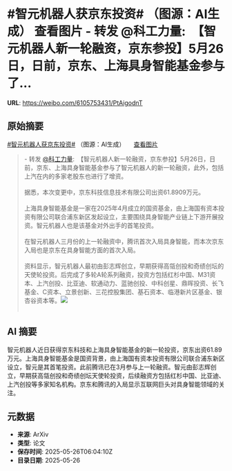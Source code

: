 # #智元机器人获京东投资# （图源：AI生成） 查看图片 - 转发 @科工力量:&ensp;【智元机器人新一轮融资，京东参投】5月26日，日前，京东、上海具身智能基金参与了...

**URL**: https://weibo.com/6105753431/PtAigodnT

## 原始摘要

<a href="https://m.weibo.cn/search?containerid=231522type%3D1%26t%3D10%26q%3D%23%E6%99%BA%E5%85%83%E6%9C%BA%E5%99%A8%E4%BA%BA%E8%8E%B7%E4%BA%AC%E4%B8%9C%E6%8A%95%E8%B5%84%23&amp;extparam=%23%E6%99%BA%E5%85%83%E6%9C%BA%E5%99%A8%E4%BA%BA%E8%8E%B7%E4%BA%AC%E4%B8%9C%E6%8A%95%E8%B5%84%23" data-hide=""><span class="surl-text">#智元机器人获京东投资#</span></a> （图源：AI生成） <a href="https://weibo.cn/sinaurl?u=https%3A%2F%2Fwx2.sinaimg.cn%2Flarge%2F006Fd7o3gy1i1sq0ba84ej31ko0mc4ct.jpg" data-hide=""><span class="url-icon"><img style="width: 1rem;height: 1rem" src="https://h5.sinaimg.cn/upload/2015/01/21/20/timeline_card_small_photo_default.png" referrerpolicy="no-referrer"></span><span class="surl-text">查看图片</span></a><br><blockquote> - 转发 <a href="https://weibo.com/6514077838" target="_blank">@科工力量</a>: 【智元机器人新一轮融资，京东参投】5月26日，日前，京东、上海具身智能基金参与了智元机器人的新一轮融资，此外，包括上汽在内的多家老股东也进行了增资。<br><br>据悉，本次变更中，京东科技信息技术有限公司出资61.8909万元。<br><br>上海具身智能基金是一家在2025年4月成立的国资基金，由上海国有资本投资有限公司联合浦东新区发起设立，主要围绕具身智能产业链上下游开展投资。智元机器人也是该基金对外出手的首笔投资。<br><br>在智元机器人三月份的上一轮融资中，腾讯首次入局具身智能，而本次京东入局也是京东在具身智能方面的首次入局。<br><br>资料显示，智元机器人最初由彭志辉创立，早期获得高瓴创投和奇绩创坛的天使轮投资。后完成了多轮A轮系列融资，投资方包括红杉中国、M31资本、上汽创投、比亚迪、软通动力、蓝驰创投、中科创星、鼎晖投资、长飞基金、C资本、立景创新、三花控股集团、基石资本、临港新片区基金、银杏谷资本等。<img style="" src="https://tvax3.sinaimg.cn/large/0076QpdAgy1i1spuxkphej30z023knl2.jpg" referrerpolicy="no-referrer"><br><br></blockquote>

## AI 摘要

智元机器人近日获得京东科技和上海具身智能基金的新一轮投资，京东出资61.89万元。上海具身智能基金是国资背景，由上海国有资本投资有限公司联合浦东新区设立，智元是其首笔投资。此前腾讯已在3月参与上一轮融资。智元由彭志辉创立，早期获高瓴创投和奇绩创坛天使轮投资，后续融资方包括红杉中国、比亚迪、上汽创投等多家知名机构。京东和腾讯的入局显示互联网巨头对具身智能领域的关注。

## 元数据

- **来源**: ArXiv
- **类型**: 论文
- **保存时间**: 2025-05-26T06:04:10Z
- **目录日期**: 2025-05-26
